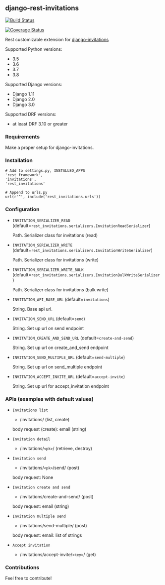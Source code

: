 ## django-rest-invitations


[![Build Status](https://travis-ci.org/fmarco/django-rest-invitations.svg?branch=master)](https://travis-ci.org/fmarco/django-rest-invitations)

[![Coverage Status](https://coveralls.io/repos/fmarco/django-rest-invitations/badge.svg?branch=master&service=github)](https://coveralls.io/github/fmarco/django-rest-invitations?branch=master)

Rest customizable extension for [django-invitations](https://github.com/bee-keeper/django-invitations)

Supported Python versions:

* 3.5
* 3.6
* 3.7
* 3.8

Supported Django versions:

* Django 1.11
* Django 2.0
* Django 3.0

Supported DRF versions:

* at least DRF 3.10 or greater

### Requirements

Make a proper setup for django-invitations.


### Installation

```
# Add to settings.py, INSTALLED_APPS
'rest_framework',
'invitations',
'rest_invitations'

# Append to urls.py
url(r'^', include('rest_invitations.urls'))
```

### Configuration

*   `INVITATION_SERIALIZER_READ` (default=`rest_invitations.serializers.InvitationReadSerializer`)

    Path. Serializer class for invitations (read)

*   `INVITATION_SERIALIZER_WRITE` (default=`rest_invitations.serializers.InvitationWriteSerializer`)

    Path. Serializer class for invitations (write)

*   `INVITATION_SERIALIZER_WRITE_BULK` (default=`rest_invitations.serializers.InvitationBulkWriteSerializer`)

    Path. Serializer class for invitations (bulk write)

*   `INVITATION_API_BASE_URL` (default=`invitations`)

    String. Base api url.

*   `INVITATION_SEND_URL` (default=`send`)

    String. Set up url on send endpoint

*   `INVITATION_CREATE_AND_SEND_URL` (default=`create-and-send`)

    String. Set up url on create_and_send endpoint

*   `INVITATION_SEND_MULTIPLE_URL` (default=`send-multiple`)

    String. Set up url on send_multiple endpoint

*   `INVITATION_ACCEPT_INVITE_URL` (default=`accept-invite`)

    String. Set up url for accept_invitation endpoint


### APIs (examples with default values)

*   `Invitations list`

    - /invitations/ (list, create)

    body request (create): email (string)

*   `Invitation detail`

    - /invitations/`<pk>`/ (retrieve, destroy)

*   `Invitation send`

    - /invitations/`<pk>`/send/ (post)

    body request: None

*   `Invitation create and send`

    - /invitations/create-and-send/ (post)

    body request: email (string)

*   `Invitation multiple send`

    - /invitations/send-multiple/ (post)

    body request: email: list of strings

*   `Accept invitation`

    - /invitations/accept-invite/`<key>`/ (get)



### Contributions

Feel free to contribute!
